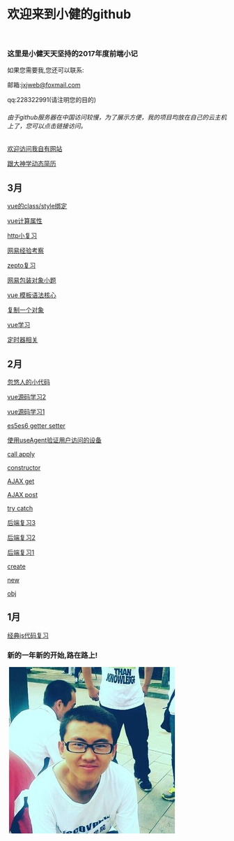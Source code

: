 # 欢迎来到小健的github
 
### 这里是小健天天坚持的2017年度前端小记

如果您需要我,您还可以联系:

邮箱:jxjweb@foxmail.com

qq:228322991(请注明您的目的)
 
###### 由于github服务器在中国访问较慢，为了展示方便，我的项目均放在自己的云主机上了，您可以点击链接访问。
 
 [欢迎访问我自有网站](http://webjxj.sc2yun.com/)

 [跟大神学动态简历](https://jxj322991.github.io/animating-resume/dist/)
 
## 3月

 [vue的class/style绑定](zj0310.md)

 [vue计算属性](zj0309.md)

 [http小复习](zj0308.md)

 [网易经验考察](zj0307.md)

 [zepto复习](zj0306.md)

 [网易包装对象小题](zj0305.md)

 [vue 模板语法核心](zj0304.md)

 [复制一个对象](zj0303.md)
 
 [vue学习](zj0302.md)
 
 [定时器相关](zj0301.md) 
 
## 2月

 [忽悠人的小代码](zk0228.md)
 
 [vue源码学习2](vue02)
 
 [vue源码学习1](vue01)
 
 [es5es6 getter setter](zk02252.md)
 
 [使用useAgent验证用户访问的设备](zk0225.md)
 
 [call apply](zk0224.md)
 
 [constructor](zk0223.md)
 
 [AJAX get](zk0222.md)
 
 [AJAX post](zk0221.md)
 
 [try catch](zk0220.md)
 
 [后端复习3](zk0203.md)
 
 [后端复习2](zk0202.md)
 
 [后端复习1](zk0201.md)

 [create](zk0219.md)
 
 [new](zk0218.md)
 
 [obj](zk0217.md)
 
 
## 1月

 [经典js代码复习](zl0101.md)
 
### 新的一年新的开始,路在路上!

 ![大一长跑照片,老累了.大一啊,美好的大一](me.jpg)
